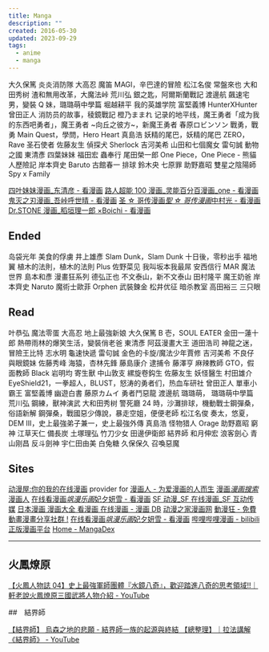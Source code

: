 ```yaml
---
title: Manga
description: ""
created: 2016-05-30
updated: 2023-09-29
tags:
  - anime
  - manga
---
```


大久保篤 炎炎消防隊
大高忍 魔笛 MAGI，辛巴達的冒險
松江名俊 常盤來也
大和田秀树 渣和無用改革，大魔法峠
荒川弘 銀之匙，阿爾斯蘭戰記
渡邊航 飆速宅男，變裝 Q 妹，璐璐萌中學篇
堀越耕平 我的英雄学院
富堅義博 HunterXHunter
曾田正人 消防员的故事，稜鏡戰記
橙乃ままれ 记录的地平线，魔王勇者「成为我的东西吧勇者」，魔王勇者 ~向丘之彼方~，新魔王勇者
春原ロビンソン 戰勇，戰勇 Main Quest，學問，Hero Heart
真島浩 妖精的尾巴，妖精的尾巴 ZERO，Rave 圣石使者
佐藤友生 偵探犬 Sherlock
吉河美希 山田和七個魔女
雷句誠 動物之國
東清彥 四葉妹妹
福田宏 蟲奉行
尾田榮一郎 One Piece，One Piece - 熊貓人歷險記
岸本齊史 Baruto
古館春一 排球
鈴木央 七原罪
助野嘉昭 雙星之陰陽師
Spy x Family

[四叶妹妹漫画\_东清彦 - 看漫画](https://www.manhuagui.com/comic/2872/)
[路人超能 100 漫画\_灵能百分百漫画\_one - 看漫画](https://www.manhuagui.com/comic/7768/)
[鬼灭之刃漫画\_吾峠呼世晴 - 看漫画](https://www.manhuagui.com/comic/19430/)
[圣 ☆ 哥传漫画*聖 ☆ 哥传漫画*中村光 - 看漫画](https://www.manhuagui.com/comic/2884/)
[Dr.STONE 漫画\_稻垣理一郎 ×Boichi - 看漫画](https://www.manhuagui.com/comic/23270/)

## Ended

岛袋光年 美食的俘虜
井上雄彥 Slam Dunk，Slam Dunk 十日後，零秒出手
福地翼 植木的法則，植木的法則 Plus
佐野菜见 我叫坂本我最屌
安西信行 MAR 魔法世界
島本和彥 漫畫狂系列
德弘正也 不文泰山，新不文泰山
田村隆平 魔王奶爸
岸本齊史 Naruto
魔術士歐菲 Orphen
武裝鍊金
松井优征 暗杀教室
高田裕三 三只眼

## Read

叶恭弘 魔法零蛋
大高忍 地上最強新娘
大久保篤 B 壱，SOUL EATER
金田一蓮十郎 熱帶雨林的爆笑生活，變裝俏老爸
東清彥 阿茲漫畫大王
道田浩司 神龍之迷，冒險王比特
志水明 龜速快遞
雷句誠 金色的卡旋/魔法少年賈修
吉河美希 不良仔與眼鏡妹
佐藤秀峰 海猿，杏林先鋒
藤島康介 逮捕令
藤澤亨 麻辣教師 GTO，假面教師 Black
岩明均 寄生獸
中山敦支 縲旋卷鈎生
佐藤友生 妖怪醫生
村田雄介 EyeShield21，一拳超人，BLUST，怒涛的勇者们，热血车研社
曾田正人 單車小霸王
富堅義博 幽遊白書
藤原カムイ 勇者鬥惡龍
渡邊航 璐璐萌， 璐璐萌中學篇
荒川弘 鋼練，獸神演武
大和田秀树 警死廳 24 時，沙灘排球，機動戰士鋼彈桑，俗語新解 鋼彈桑，戰國惡少傳說，暴走空姐，便便老師
松江名俊 奏太，悠夏，DEM III，史上最強弟子兼一，史上最強外傳
真島浩 怪物猎人 Orage
助野嘉昭 窮神
江草天仁 備長炭
土塚理弘 竹刀少女
田邊伊衛郎 結界師
和月伸宏 浪客劍心
青山刚昌 反斗劍神
宇仁田由美 白兔糖
久保保久 召喚惡魔

## Sites

[动漫屋:你的我的在线漫画](http://www.dm5.com/) provider for [漫画人 - 为爱漫画的人而生](http://www.manhuaren.com/)
[漫画*漫画搜索*漫画人](https://www.manhuaren.com/search/)
[在线看漫画*飒漫乐画*妃夕妍雪 - 看漫画](https://www.manhuagui.com/)
[SF 动漫\_SF 在线漫画\_SF 互动传媒](http://comic.sfacg.com/)
[日本漫画 漫画大全 看漫画 在线漫画 - 漫画 DB](https://www.manhuadb.com/)
[动漫之家漫画网](http://manhua.dmzj.com/)
[動漫狂 - 免費動畫漫畫分享社群 !](http://www.cartoonmad.com/)
[在线看漫画*飒漫乐画*妃夕妍雪 - 看漫画](http://www.ikanman.com/)
[哔哩哔哩漫画 - bilibili 正版漫画平台](https://manga.bilibili.com/)
[Home - MangaDex](https://mangadex.org/)

---

## 火鳳燎原

[【火鳳人物誌 04】史上最強軍師團體『水鏡八奇』，歡迎踏進八奇的思考領域!!｜軒老說火鳳燎原三國武將人物介紹 - YouTube](https://www.youtube.com/watch?v=nofvujlijAo&t=0s)

##　結界師

[【結界師】 烏森之地的悲願 - 結界師一族的起源與終結 【總整理】｜拉法講解 《結界師》 - YouTube](https://www.youtube.com/watch?v=uci_e2aq8rE)
